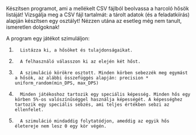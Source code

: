 Készítsen programot, ami a mellékelt CSV fájlból beolvassa a harcoló hősök listáját! Vizsgálja meg a CSV fájl tartalmát: a tárolt adatok (és a feladatkiírás) alapján készítsen egy osztályt! Nézzen utána az esetleg még nem tanult, ismeretlen dolgoknak!

A program egy játékot szimuláljon:

1.       Listázza ki, a hősöket és tulajdonságaikat.

2.       A felhasználó válasszon ki az elején két hőst.

3.       A szimuláció körökre osztott. Minden körben sebezzék meg egymást a hősök, az alábbi összefüggés alapján: precision * uniform_random(min_DPS, max_DPS)

4.       Minden játékoshoz tartozik egy speciális képesség. Minden hős egy körben 5%-os valószínűséggel használja képességét. A képességhez tartozik egy speciális sebzés, ami teljes értékben sebzi az ellenfelet.

5.       A szimuláció mindaddig folytatódjon, ameddig az egyik hős életereje nem lesz 0 egy kör végén.
